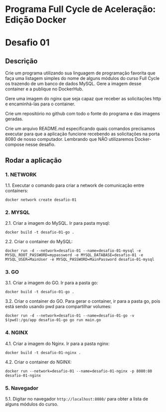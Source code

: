 # Programa Full Cycle de Aceleração: Edição Docker
# Desafio 01

## Descrição
Crie um programa utilizando sua linguagem de programação favorita que faça uma listagem simples do nome de alguns módulos do curso Full Cycle os trazendo de um banco de dados MySQL. Gere a imagem desse container e a publique no DockerHub.

Gere uma imagem do nginx que seja capaz que receber as solicitações http e encaminhá-las para o container.

Crie um repositório no github com todo o fonte do programa e das imagens geradas.

Crie um arquivo README.md especificando quais comandos precisamos executar para que a aplicação funcione recebendo as solicitações na porta 8080 de nosso computador. Lembrando que NÃO utilizaremos Docker-compose nesse desafio.

## Rodar a aplicação

### 1. NETWORK
1.1. Executar o comando para criar a network de comunicação entre containers:

`docker network create desafio-01`

### 2. MYSQL
2.1. Criar a imagem do MySQL. Ir para pasta mysql:

`docker build -t desafio-01-go .`

2.2. Criar o container do MySQL:

`docker run -d --network=desafio-01 --name=desafio-01-mysql -e MYSQL_ROOT_PASSWORD=mypassword -e MYSQL_DATABASE=desafio-01 -e MYSQL_USER=MainUser -e MYSQL_PASSWORD=MainPassword desafio-01-mysql`

### 3. GO
3.1. Criar a imagem do GO. Ir para a pasta go:

`docker build -t desafio-01-go .`

3.2. Criar o container do GO. Para gerar o container, ir para a pasta go, pois está sendo usando pwd para compartilhar volumes:

`docker run -d --network=desafio-01 --name=desafio-01-go -v $(pwd):/go/app desafio-01-go go run main.go`

### 4. NGINX
4.1. Criar a imagem do Nginx. Ir para a pasta nginx:

`docker build -t desafio-01-nginx .`

4.2. Criar o container do NGINX:

`docker run --network=desafio-01 --name=desafio-01-nginx -p 8080:80 desafio-01-nginx`

### 5. Navegador
5.1. Digitar no navegador `http://localhost:8080/` para obter a lista de alguns módulos do curso.
